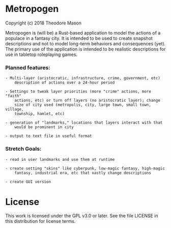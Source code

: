 # Metropogen
Copyright (c) 2018 Theodore Mason

Metropogen is (will be) a Rust-based application to model the actions of 
a populace in a fantasy city. It is intended to be used to create snapshot 
descriptions and not to model long-term behaviors and consequences (yet). 
The primary use of the application is intended to be realistic descriptions
for use in tabletop roleplaying games.

### Planned features:

    - Multi-layer (aristocratic, infrastructure, crime, government, etc)
        description of actions over a 24-hour period

    - Settings to tweak layer priorities (more "crime" actions, more "faith"
        actions, etc) or turn off layers (no aristocratic layer); change 
        size of city used (metropolis, city, large town, small town, village,
        township, hamlet, etc)

    - generation of "landmarks," locations that layers interact with that
        would be prominent in city

    - output to text file in useful format

### Stretch Goals:

    - read in user landmarks and use them at runtime

    - create setting "skins" like cyberpunk, low-magic fantasy, high-magic 
        fantasy, industrial era, etc that vastly change descriptions

    - create GUI version

# License
This work is licensed under the GPL v3.0 or later. See the file LICENSE
in this distribution for license terms.

